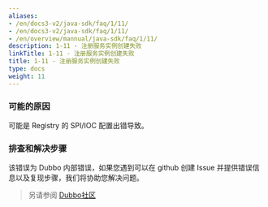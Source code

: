 ```yaml
---
aliases:
- /en/docs3-v2/java-sdk/faq/1/11/
- /en/docs3-v2/java-sdk/faq/1/11/
- /en/overview/mannual/java-sdk/faq/1/11/
description: 1-11 - 注册服务实例创建失败
linkTitle: 1-11 - 注册服务实例创建失败
title: 1-11 - 注册服务实例创建失败
type: docs
weight: 11
---
```







### 可能的原因
可能是 Registry 的 SPI/IOC 配置出错导致。
### 排查和解决步骤
该错误为 Dubbo 内部错误，如果您遇到可以在 github 创建 Issue 并提供错误信息以及复现步骤，我们将协助您解决问题。

> 另请参阅
[Dubbo社区](https://github.com/apache/dubbo)
